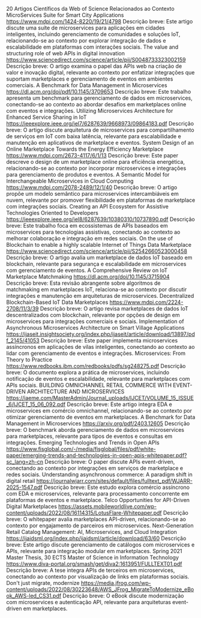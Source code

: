 20 Artigos Científicos da Web of Science Relacionados ao Contexto
MicroServices Suite for Smart City Applications
https://www.mdpi.com/1424-8220/19/21/4798
Descrição breve: Este artigo discute uma suíte de microservices para aplicações em cidades inteligentes, incluindo gerenciamento de comunidades e soluções IoT, relacionando-se ao contexto por explorar integração de dados e escalabilidade em plataformas com interações sociais.
The value and structuring role of web APIs in digital innovation
https://www.sciencedirect.com/science/article/pii/S0048733323002159
Descrição breve: O artigo examina o papel das APIs web na criação de valor e inovação digital, relevante ao contexto por enfatizar integrações que suportam marketplaces e gerenciamento de eventos em ambientes comerciais.
A Benchmark for Data Management in Microservices
https://dl.acm.org/doi/pdf/10.1145/3709653
Descrição breve: Este trabalho apresenta um benchmark para gerenciamento de dados em microservices, conectando-se ao contexto ao abordar desafios em marketplaces online com eventos e integrações.
Utilizing Microservices Architecture for Enhanced Service Sharing in IoT
https://ieeexplore.ieee.org/iel7/6287639/9668973/09864183.pdf
Descrição breve: O artigo discute arquitetura de microservices para compartilhamento de serviços em IoT com baixa latência, relevante para escalabilidade e manutenção em aplicativos de marketplace e eventos.
System Design of an Online Marketplace Towards the Energy Efficiency Marketplace
https://www.mdpi.com/2673-4117/6/1/13
Descrição breve: Este paper descreve o design de um marketplace online para eficiência energética, relacionando-se ao contexto por incorporar microservices e integrações para gerenciamento de produtos e eventos.
A Semantic Model for Interchangeable Microservices in Cloud Computing
https://www.mdpi.com/2078-2489/12/1/40
Descrição breve: O artigo propõe um modelo semântico para microservices intercambiáveis em nuvem, relevante por promover flexibilidade em plataformas de marketplace com integrações sociais.
Creating an API Ecosystem for Assistive Technologies Oriented to Developers
https://ieeexplore.ieee.org/iel8/6287639/10380310/10737890.pdf
Descrição breve: Este trabalho foca em ecossistemas de APIs baseados em microservices para tecnologias assistivas, conectando ao contexto ao melhorar colaboração e integração em redes sociais.
On the use of Blockchain to enable a highly scalable Internet of Things Data Marketplace
https://www.sciencedirect.com/science/article/pii/S2542660523000458
Descrição breve: O artigo avalia um marketplace de dados IoT baseado em blockchain, relevante para segurança e escalabilidade em microservices com gerenciamento de eventos.
A Comprehensive Review on IoT Marketplace Matchmaking
https://dl.acm.org/doi/10.1145/3715904
Descrição breve: Esta revisão abrangente sobre algoritmos de matchmaking em marketplaces IoT, relaciona-se ao contexto por discutir integrações e manutenção em arquiteturas de microservices.
Decentralized Blockchain-Based IoT Data Marketplaces
https://www.mdpi.com/2224-2708/11/3/39
Descrição breve: O artigo revisa marketplaces de dados IoT descentralizados com blockchain, relevante por opções de design em microservices para integrações comerciais e sociais.
Implementation of Asynchronous Microservices Architecture on Smart Village Applications
https://ijaseit.insightsociety.org/index.php/ijaseit/article/download/13897/pdf_2145/41053
Descrição breve: Este paper implementa microservices assíncronos em aplicações de vilas inteligentes, conectando ao contexto ao lidar com gerenciamento de eventos e integrações.
Microservices: From Theory to Practice
https://www.redbooks.ibm.com/redbooks/pdfs/sg248275.pdf
Descrição breve: O documento explora a prática de microservices, incluindo notificação de eventos e escalabilidade, relevante para marketplaces com APIs sociais.
BUILDING OMNICHANNEL RETAIL COMMERCE WITH EVENT-DRIVEN ARCHITECTURE AND MICROSERVICES
https://iaeme.com/MasterAdmin/Journal_uploads/IJCET/VOLUME_15_ISSUE_6/IJCET_15_06_092.pdf
Descrição breve: Este artigo integra EDA e microservices em comércio omnichannel, relacionando-se ao contexto por otimizar gerenciamento de eventos em marketplaces.
A Benchmark for Data Management in Microservices
https://arxiv.org/pdf/2403.12605
Descrição breve: O benchmark aborda gerenciamento de dados em microservices para marketplaces, relevante para tipos de eventos e consultas em integrações.
Emerging Technologies and Trends in Open APIs
https://www.fisglobal.com/-/media/fisglobal/files/pdf/white-paper/emerging-trends-and-technologies-in-open-apis-whitepaper.pdf?sc_lang=zh-cn
Descrição breve: O paper discute APIs event-driven, conectando ao contexto por integrações em serviços de marketplace e redes sociais.
Understanding asynchronous commerce: A paradigm shift in digital retail
https://journalwjarr.com/sites/default/files/fulltext_pdf/WJARR-2025-1547.pdf
Descrição breve: Este estudo explora comércio assíncrono com EDA e microservices, relevante para processamento concorrente em plataformas de eventos e marketplace.
Telco Opportunities for API-Driven Digital Marketplaces
https://assets.mobileworldlive.com/wp-content/uploads/2022/08/16114315/LotusFlare-Whitepaper.pdf
Descrição breve: O whitepaper avalia marketplaces API-driven, relacionando-se ao contexto por engajamento de parceiros em microservices.
Next-Generation Retail Catalog Management: AI, Microservices, and Cloud Integration
https://ijaidsml.org/index.php/ijaidsml/article/download/63/60
Descrição breve: Este artigo discute gerenciamento de catálogos com microservices e APIs, relevante para integração modular em marketplaces.
Spring 2021 Master Thesis, 30 ECTS Master of Science in Information Technology
https://www.diva-portal.org/smash/get/diva2:1613951/FULLTEXT01.pdf
Descrição breve: A tese integra APIs de terceiros em microservices, conectando ao contexto por visualização de links em plataformas sociais.
Don't just migrate, modernize
https://media.jfrog.com/wp-content/uploads/2022/08/30223648/AWS_JFrog_MigrateToModernize_eBook_AWS-led_CS31.pdf
Descrição breve: O eBook discute modernização com microservices e autenticação API, relevante para arquiteturas event-driven em marketplaces.
